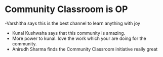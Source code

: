 # Community Classroom is OP
-Varshitha says this is the best channel to learn anything with joy
- Kunal Kushwaha says that this community is amazing.
- More power to kunal. love the work which your are doing for the community.
- Anirudh Sharma finds the Community Classroom initiative really great


